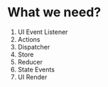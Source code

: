 # What we need?

1. UI Event Listener
2. Actions
3. Dispatcher
4. Store
5. Reducer
6. State Events
7. UI Render